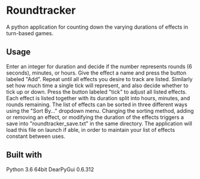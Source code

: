 # Roundtracker
A python application for counting down the varying durations of effects in turn-based games.

## Usage
Enter an integer for duration and decide if the number represents rounds (6 seconds), minutes, or hours. Give the effect a name and press the button labeled "Add". Repeat until all effects you desire to track are listed. Similarly set how much time a single tick will represent, and also decide whether to tick up or down. Press the button labeled "tick" to adjust all listed effects. Each effect is listed together with its duration split into hours, minutes, and rounds remaining. The list of effects can be sorted in three different ways using the "Sort By..." dropdown menu. Changing the sorting method, adding or removing an effect, or modifying the duration of the effects triggers a save into "roundtracker_save.txt" in the same directory. The application will load this file on launch if able, in order to maintain your list of effects constant between uses.


## Built with
Python 3.6 64bit
DearPyGui 0.6.312
